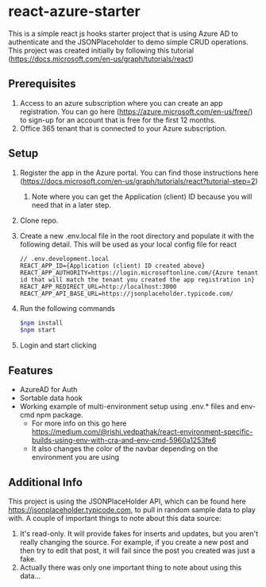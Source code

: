 # react-azure-starter

This is a simple react js hooks starter project that is using Azure AD to authenticate and the JSONPlaceholder to demo simple CRUD operations.  This project was created initially by following this tutorial (https://docs.microsoft.com/en-us/graph/tutorials/react)

## Prerequisites

1. Access to an azure subscription where you can create an app registration.  You can go here (https://azure.microsoft.com/en-us/free/) to sign-up for an account that is free for the first 12 months.
2. Office 365 tenant that is connected to your Azure subscription.

## Setup

1. Register the app in the Azure portal. You can find those instructions here (https://docs.microsoft.com/en-us/graph/tutorials/react?tutorial-step=2)
    1. Note where you can get the Application (client) ID because you will need that in a later step.
2. Clone repo.
3. Create a new .env.local file in the root directory and populate it with the following detail.  This will be used as your local config file for react

    ```text
    // .env.development.local
    REACT_APP_ID={Application (client) ID created above}
    REACT_APP_AUTHORITY=https://login.microsoftonline.com/{Azure tenant id that will match the tenant you created the app registration in}
    REACT_APP_REDIRECT_URL=http://localhost:3000
    REACT_APP_API_BASE_URL=https://jsonplaceholder.typicode.com/

    ```

4. Run the following commands

    ```bash
    $npm install
    $npm start
    ```

5. Login and start clicking

## Features

- AzureAD for Auth
- Sortable data hook
- Working example of multi-environment setup using .env.* files and env-cmd npm package.
  - For more info on this go here https://medium.com/@rishi.vedpathak/react-environment-specific-builds-using-env-with-cra-and-env-cmd-5960a1253fe6
  - It also changes the color of the navbar depending on the environment you are using

## Additional Info

This project is using the JSONPlaceHolder API, which can be found here https://jsonplaceholder.typicode.com, to pull in random sample data to play with.  A couple of important things to note about this data source:

1. It's read-only.  It will provide fakes for inserts and updates, but you aren't really changing the source.  For example, if you create a new post and then try to edit that post, it will fail since the post you created was just a fake.
2. Actually there was only one important thing to note about using this data...